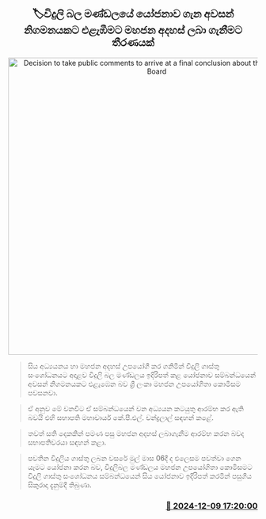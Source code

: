 <p align='center'><b><h2 align='center' title='Decision to take public comments to arrive at a final conclusion about the Electricity Board's proposal'>🏷විදුලි බල මණ්ඩලයේ යෝජනාව ගැන අවසන් නිගමනයකට එළැඹීමට මහජන අදහස් ලබා ගැනීමට තීරණයක්</h2></b></p>
<p align='center'><img src='https://helakuru.sgp1.cdn.digitaloceanspaces.com/esana/images/lib/pucsl.jpg' width='600' alt='Decision to take public comments to arrive at a final conclusion about the Electricity Board's proposal'></p>

> සිය අධ්‍යයනය හා මහජන අදහස් උපයෝගී කර ගනිමින් විදුලි ගාස්තු සංශෝධනයට අදාළව විදුලි බල මණ්ඩලය ඉදිරිපත් කළ යෝජනාව සම්බන්ධයෙන් අවසන් නිගමනයකට එළැඹෙන බව ශ්‍රී ලංකා මහජන උපයෝගිතා කොමිසම පවසනවා.

> ඒ අනුව මේ වනවිට ඒ සම්බන්ධයෙන් වන අධ්‍යයන කටයුතු ආරම්භ කර ඇති බවයි එහි සභාපති මහාචාර්ය කේ.පී.එල්. චන්ද්‍රලාල් සඳහන් කළේ.

> තවත් සති දෙකකින් පමණ පසු මහජන අදහස් ලබාගැනීම ආරම්භ කරන බවද සභාපතිවරයා සඳහන් කළා.

> පවතින විදුලිය ගාස්තු ලබන වසරේ මුල් මාස 06දී ද එලෙසම පවත්වා ගෙන යෑමට යෝජනා කරන බව, විදුලිබල මණ්ඩලය මහජන උපයෝගිතා කොමිසමට විදුලි ගාස්තු සංශෝධනය සම්බන්ධයෙන් සිය යෝජනාව ඉදිරිපත් කරමින් පසුගිය සිකුරාදා දැනුම්දී තිබුණා.



<h3 align='right'><a href='https://www.helakuru.lk/esana/p/105765/'>📅 2024-12-09 17:20:00</a></h3>
